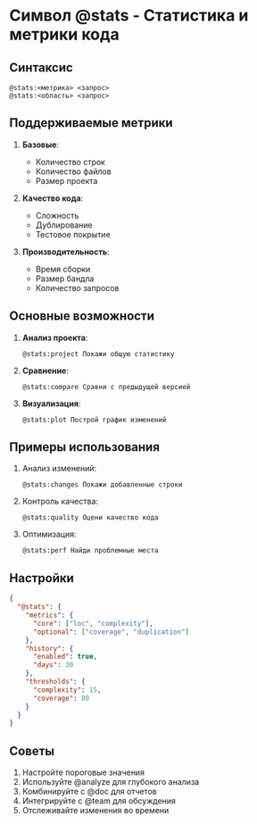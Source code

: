 # Символ @stats - Статистика и метрики кода

## Синтаксис
```
@stats:<метрика> <запрос>
@stats:<область> <запрос>
```

## Поддерживаемые метрики
1. **Базовые**:
   - Количество строк
   - Количество файлов
   - Размер проекта

2. **Качество кода**:
   - Сложность
   - Дублирование
   - Тестовое покрытие

3. **Производительность**:
   - Время сборки
   - Размер бандла
   - Количество запросов

## Основные возможности
1. **Анализ проекта**:
   ```cursor
   @stats:project Покажи общую статистику
   ```

2. **Сравнение**:
   ```cursor
   @stats:compare Сравни с предыдущей версией
   ```

3. **Визуализация**:
   ```cursor
   @stats:plot Построй график изменений
   ```

## Примеры использования
1. Анализ изменений:
   ```cursor
   @stats:changes Покажи добавленные строки
   ```

2. Контроль качества:
   ```cursor
   @stats:quality Оцени качество кода
   ```

3. Оптимизация:
   ```cursor
   @stats:perf Найди проблемные места
   ```

## Настройки
```json
{
  "@stats": {
    "metrics": {
      "core": ["loc", "complexity"],
      "optional": ["coverage", "duplication"]
    },
    "history": {
      "enabled": true,
      "days": 30
    },
    "thresholds": {
      "complexity": 15,
      "coverage": 80
    }
  }
}
```

## Советы
1. Настройте пороговые значения
2. Используйте @analyze для глубокого анализа
3. Комбинируйте с @doc для отчетов
4. Интегрируйте с @team для обсуждения
5. Отслеживайте изменения во времени